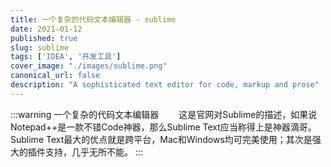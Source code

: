 ```yaml
---
title: 一个复杂的代码文本编辑器 - sublime
date: 2021-01-12
published: true
slug: sublime
tags: ['IDEA', '开发工具']
cover_image: "./images/sublime.png"
canonical_url: false
description: "A sophisticated text editor for code, markup and prose"
---
```


:::warning 一个复杂的代码文本编辑器
&emsp;&emsp;这是官网对Sublime的描述，如果说Notepad++是一款不错Code神器，那么Sublime Text应当称得上是神器滴哥。Sublime Text最大的优点就是跨平台，Mac和Windows均可完美使用；其次是强大的插件支持，几乎无所不能。
:::




